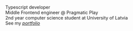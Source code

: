 Typescript developer</br>
Middle Frontend engineer @ Pragmatic Play</br>
2nd year computer science student at University of Latvia</br>
See my <i>[portfolio](rolandfr.netlify.app)</i><p></p>
